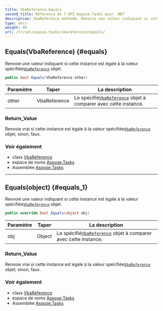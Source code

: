 ```yaml
---
title: VbaReference.Equals
second_title: Référence de l'API Aspose.Tasks pour .NET
description: VbaReference méthode. Renvoie une valeur indiquant si cette instance est égale à la valeur spécifiéeVbaReference objet.
type: docs
weight: 40
url: /fr/net/aspose.tasks/vbareference/equals/
---
```

## Equals(VbaReference) {#equals}

Renvoie une valeur indiquant si cette instance est égale à la valeur spécifiée[`VbaReference`](../) objet.

```csharp
public bool Equals(VbaReference other)
```

| Paramètre | Taper | La description |
| --- | --- | --- |
| other | VbaReference | Le spécifié[`VbaReference`](../) objet à comparer avec cette instance. |

### Return_Value

Renvoie vrai si cette instance est égale à la valeur spécifiée[`VbaReference`](../) objet; sinon, faux.

### Voir également

* class [VbaReference](../)
* espace de noms [Aspose.Tasks](../../vbareference/)
* Assemblée [Aspose.Tasks](../../../)

---

## Equals(object) {#equals_1}

Renvoie une valeur indiquant si cette instance est égale à la valeur spécifiée[`VbaReference`](../) objet.

```csharp
public override bool Equals(object obj)
```

| Paramètre | Taper | La description |
| --- | --- | --- |
| obj | Object | Le spécifié[`VbaReference`](../) objet à comparer avec cette instance. |

### Return_Value

Renvoie vrai si cette instance est égale à la valeur spécifiée[`VbaReference`](../) objet; sinon, faux.

### Voir également

* class [VbaReference](../)
* espace de noms [Aspose.Tasks](../../vbareference/)
* Assemblée [Aspose.Tasks](../../../)


